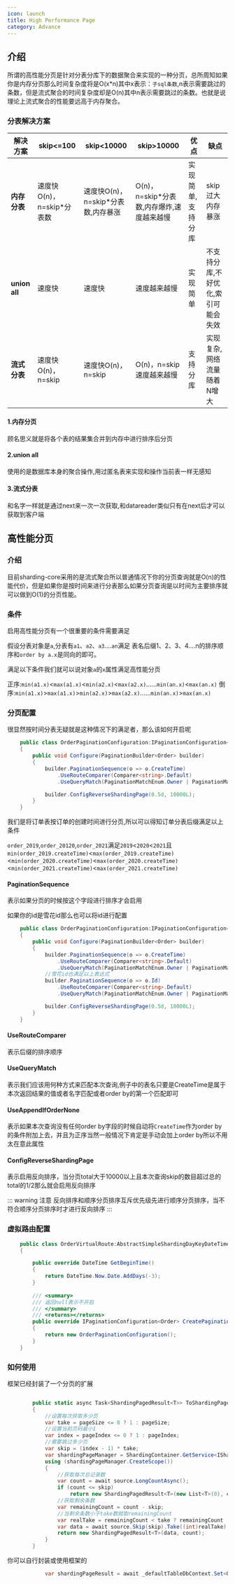 ```yaml
---
icon: launch
title: High Performance Page
category: Advance
---
```


## 介绍
所谓的高性能分页是针对分表分库下的数据聚合来实现的一种分页，总所周知如果你是内存分页那么时间复杂度将是O(x*n)其中x表示：`子sql条数`,n表示需要跳过的条数，但是流式聚合的时间复杂度却是O(n)其中n表示需要跳过的条数。也就是说理论上流式聚合的性能要远高于内存聚合。

### 分表解决方案

 解决方案 | skip<=100  | skip<10000 | skip>10000   |优点|缺点
--- | --- | ---  | ---  | ---  | --- 
 **内存分表** | 速度快O(n)，n=skip*分表数| 速度快O(n)，n=skip*分表数,内存暴涨 | O(n)，n=skip*分表数,内存爆炸,速度越来越慢|实现简单,支持分库|skip过大内存暴涨
**union all** | 速度快 | 速度快 | 速度越来越慢|实现简单|不支持分库,不好优化,索引可能会失效
**流式分表** | 速度快O(n)，n=skip| 速度快O(n)，n=skip |O(n)，n=skip 速度越来越慢|支持分库|实现复杂,网络流量随着N增大


#### 1.内存分页
顾名思义就是将各个表的结果集合并到内存中进行排序后分页
#### 2.union all
使用的是数据库本身的聚合操作,用过匿名表来实现和操作当前表一样无感知
#### 3.流式分表
和名字一样就是通过next来一次一次获取,和datareader类似只有在next后才可以获取到客户端

## 高性能分页

### 介绍

目前sharding-core采用的是流式聚合所以普通情况下你的分页查询就是O(n)的性能代价，但是如果你是按时间来进行分表那么如果分页查询是以时间为主要排序就可以做到O(1)的分页性能。
### 条件
启用高性能分页有一个很重要的条件需要满足

假设分表对象是`a`,分表有`a1`、`a2`、`a3`....`an`满足 表名后缀1、2、3、4....n的排序顺序和`order by a.x`是同向的即可。

满足以下条件我们就可以说对象`a`的`x`属性满足高性能分页

正序:`min(a1.x)`<`max(a1.x)`<`min(a2.x)`<`max(a2.x)`......`min(an.x)`<`max(an.x)`
倒序:`min(a1.x)`>`max(a1.x)`>`min(a2.x)`>`max(a2.x)`......`min(an.x)`>`max(an.x)`

### 分页配置
很显然按时间分表无疑就是这种情况下的满足者，那么该如何开启呢

```csharp
    public class OrderPaginationConfiguration:IPaginationConfiguration<Order>
    {
        public void Configure(PaginationBuilder<Order> builder)
        {
            builder.PaginationSequence(o => o.CreateTime)
                .UseRouteComparer(Comparer<string>.Default)
                .UseQueryMatch(PaginationMatchEnum.Owner | PaginationMatchEnum.Named | PaginationMatchEnum.PrimaryMatch).UseAppendIfOrderNone();

            builder.ConfigReverseShardingPage(0.5d, 10000L);
        }
    }
```
我们是将订单表按订单的创建时间进行分页,所以可以得知订单分表后缀满足以上条件

`order_2019`,`order_20120`,`order_2021`满足`2019`<`2020`<`2021`且`min(order_2019.createTime)`<`max(order_2019.createTime)`<`min(order_2020.createTime)`<`max(order_2020.createTime)`<`min(order_2021.createTime)`<`max(order_2021.createTime)`

#### PaginationSequence
表示如果分页的时候按这个字段进行排序才会启用

如果你的id是雪花id那么也可以将id进行配置
```csharp
    public class OrderPaginationConfiguration:IPaginationConfiguration<Order>
    {
        public void Configure(PaginationBuilder<Order> builder)
        {
            builder.PaginationSequence(o => o.CreateTime)
                .UseRouteComparer(Comparer<string>.Default)
                .UseQueryMatch(PaginationMatchEnum.Owner | PaginationMatchEnum.Named | PaginationMatchEnum.PrimaryMatch).UseAppendIfOrderNone();
            //雪花id也满足以上表达式    
            builder.PaginationSequence(o => o.Id)
                .UseRouteComparer(Comparer<string>.Default)
                .UseQueryMatch(PaginationMatchEnum.Owner | PaginationMatchEnum.Named | PaginationMatchEnum.PrimaryMatch);

            builder.ConfigReverseShardingPage(0.5d, 10000L);
        }
    }
```

#### UseRouteComparer
表示后缀的排序顺序

#### UseQueryMatch
表示我们应该用何种方式来匹配本次查询,例子中的表名只要是CreateTime是属于本次返回结果的值或者名字匹配或者order by的第一个匹配即可

#### UseAppendIfOrderNone
表示如果本次查询没有任何order by字段的时候自动将`CreateTime`作为order by的条件附加上去，并且为正序当然一般情况下肯定是手动会加上order by所以不用太在意此属性

#### ConfigReverseShardingPage
表示启用反向排序，当分页total大于10000以上且本次查询skip的数目超过总的total的1/2那么就会启用反向排序

::: warning 注意
反向排序和顺序分页排序互斥优先级先进行顺序分页排序，当不符合顺序分页排序时才进行反向排序
:::

### 虚拟路由配置
```csharp
    public class OrderVirtualRoute:AbstractSimpleShardingDayKeyDateTimeVirtualTableRoute<Order>
    {

        public override DateTime GetBeginTime()
        {
            return DateTime.Now.Date.AddDays(-3);
        }
        
        /// <summary>
        /// 返回null表示不开启
        /// </summary>
        /// <returns></returns>
        public override IPaginationConfiguration<Order> CreatePaginationConfiguration()
        {
            return new OrderPaginationConfiguration();
        }
    }
```

###  如何使用
框架已经封装了一个分页的扩展
```csharp

        public static async Task<ShardingPagedResult<T>> ToShardingPageAsync<T>(this IQueryable<T> source, int pageIndex, int pageSize)
        {
            //设置每次获取多少页
            var take = pageSize <= 0 ? 1 : pageSize;
            //设置当前页码最小1
            var index = pageIndex <= 0 ? 1 : pageIndex;
            //需要跳过多少页
            var skip = (index - 1) * take;
            var shardingPageManager = ShardingContainer.GetService<IShardingPageManager>();
            using (shardingPageManager.CreateScope())
            {
                //获取每次总记录数
                var count = await source.LongCountAsync();
                if (count <= skip)
                    return new ShardingPagedResult<T>(new List<T>(0), count);
                //获取剩余条数
                var remainingCount = count - skip;
                //当剩余条数小于take数就取remainingCount
                var realTake = remainingCount < take ? remainingCount : take;
                var data = await source.Skip(skip).Take((int)realTake).ToListAsync();
                return new ShardingPagedResult<T>(data, count);
            }
        }
```
你可以自行封装或使用框架的
```csharp
            var shardingPageResult = await _defaultTableDbContext.Set<Order>().OrderBy(o => o.CreateTime).ToShardingPageAsync(pageIndex, pageSize);
```